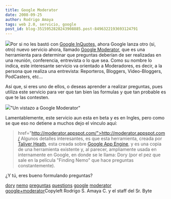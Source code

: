 ```yaml
---
title: Google Moderator
date: 2008-09-25
author: Rodrigo Amaya
tags: web 2.0, servicio, google
post_id: blog-3515952828243908885.post-8496322193693124791
---
```


[![](http://3.bp.blogspot.com/_ayvorITawE4/SNxBagN2w_I/AAAAAAAABTM/xKW8uRhxbSQ/s320/moderator_logo.jpg)](http://3.bp.blogspot.com/_ayvorITawE4/SNxBagN2w_I/AAAAAAAABTM/xKW8uRhxbSQ/s1600-h/moderator_logo.jpg)Por si no les bastó
      con [Google InQuotes,](http://www.srbyte.com/2008/09/in-quotes-politica-en-google.html) ahora Google lanza otro (si, otro) nuevo servicio ahora, llamado [Google Moderator](http://moderator.appspot.com/), que es una herramienta para determinar que preguntas deberían de ser
      realizadas en una reunión, conferencia, entrevista o lo que sea. Como su nombre lo indica,
      este interesante servicio va orientado a Moderadores, es decir, a la persona que realiza una
      entrevista: Reporteros, Bloggers, Video-Bloggers, PodCasters, etc...

Así que, si eres uno de ellos, o deseas aprender a realizar preguntas, pues utiliza este
      servicio para ver que tan bien las formulas y que tan probable es que te las contesten.

[![](http://2.bp.blogspot.com/_ayvorITawE4/SNxBgB1XW5I/AAAAAAAABTU/Q1c4MnVvuIM/s320/moderator_ss.jpg)](http://2.bp.blogspot.com/_ayvorITawE4/SNxBgB1XW5I/AAAAAAAABTU/Q1c4MnVvuIM/s1600-h/moderator_ss.jpg)"Un vistazo a Google
      Moderator"

Lamentablemente, este servicio aun
      esta en beta y es en Ingles, pero como se que eso no detiene a muchos dejo el vinculo
      aquí:

>  href="http://moderator.appspot.com/">http://moderator.appspot.com/
Algunos
      detalles interesantes, es que esta herramienta, creada por [Taliver Heath](http://googleappengine.blogspot.com/2008/09/introducing-google-moderator-on-app.html), esta creada sobre [Google App Engine](http://code.google.com/appengine/), y es una copia de una
      herramienta existente y, al parecer, ampliamente usada en internamente en Google, en donde se
      le llama: Dory (por el pez que sale en la película "Finding Nemo" que
      hace preguntas constantemente).

¿Y tú, eres bueno formulando
      preguntas?

[dory](http://www.blogalaxia.com/tags/dory) [nemo](http://www.blogalaxia.com/tags/nemo) [preguntas](http://www.blogalaxia.com/tags/preguntas) [questions](http://www.blogalaxia.com/tags/questions) [google](http://www.blogalaxia.com/tags/google) [moderator](http://www.blogalaxia.com/tags/moderator) [google+moderator](http://www.blogalaxia.com/tags/google+moderator)Copyleft Rodrigo
      S. Amaya C. y el staff del Sr. Byte